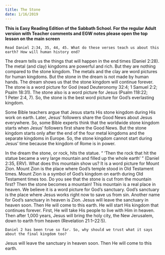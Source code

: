 ```yaml
---
title: The Stone
date: 1/16/2019
---
```


 **This is Easy Reading Edition of the Sabbath School. For the regular Adult version with Teacher comments and EGW notes please open the top lesson on the main screen** 

`Read Daniel 2:34, 35, 44, 45. What do these verses teach us about this earth? How will human history end?`

The dream tells us the things that will happen in the end times (Daniel 2:28). The metal (and clay) kingdoms are powerful and rich. But they are nothing compared to the stone kingdom. The metals and the clay are word pictures for human kingdoms. But the stone in the dream is not made by human hands. The dream shows us that the stone kingdom will continue forever. The stone is a word picture for God (read Deuteronomy 32:4; 1 Samuel 2:2; Psalm 18:31). The stone also is a word picture for Jesus (Psalm 118:22; 1 Peter 2:4, 7). So, the stone is the best word picture for God’s everlasting kingdom.

Some Bible teachers argue that Jesus starts His stone kingdom during His work on earth. Later, Jesus’ followers share the Good News about Jesus everywhere. So, some Bible experts think that the worldwide stone kingdom starts when Jesus’ followers first share the Good News. But the stone kingdom starts only after the end of the four metal kingdoms and the separate kingdoms in Europe. So, the stone kingdom cannot start during Jesus’ time because the kingdom of Rome is in power.

In the dream the stone, or rock, hits the statue. “ ‘Then the rock that hit the statue became a very large mountain and filled up the whole earth’ ” (Daniel 2:35, ERV). What does this mountain show us? It is a word picture for Mount Zion. Mount Zion is the place where God’s temple stood in Old Testament times. Mount Zion is a symbol of God’s kingdom on earth during Old Testament times too. Do you see that the stone is cut from the mountain first? Then the stone becomes a mountain! This mountain is a real place in heaven. We believe it is a word picture for God’s sanctuary. God’s sanctuary is the place where Jesus works right now to save us from sin. Another name for God’s sanctuary in heaven is Zion. Jesus will leave the sanctuary in heaven soon. Then He will come to this earth. He will start His kingdom that continues forever. First, He will take His people to live with Him in heaven. Then after 1,000 years, Jesus will bring the holy city, the New Jerusalem, down to earth from heaven (Revelation 21:1–22:5).

`Daniel 2 has been true so far. So, why should we trust what it says about the final kingdom too?`

Jesus will leave the sanctuary in heaven soon. Then He will come to this earth.
